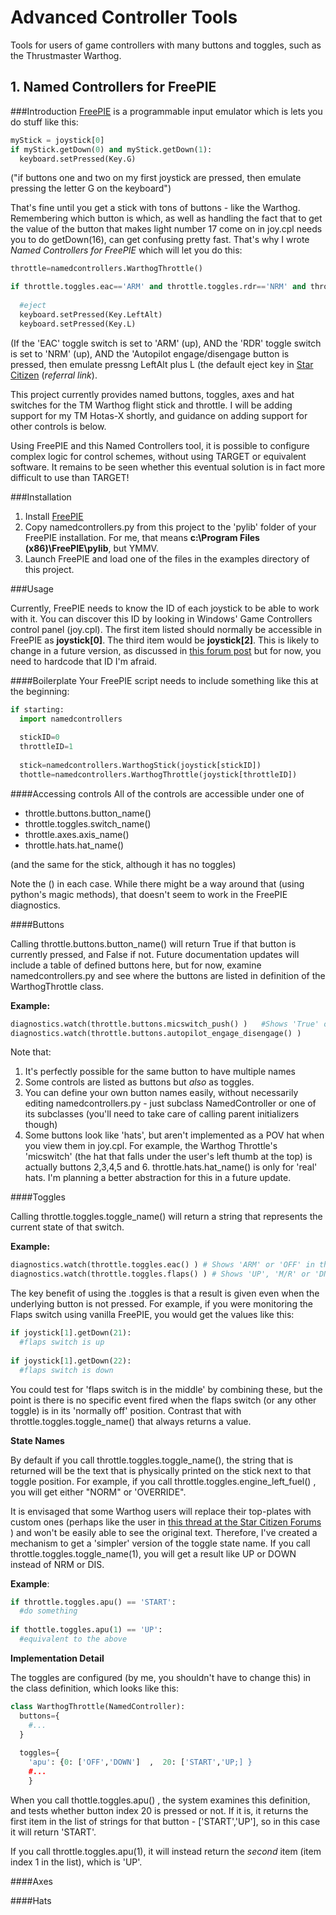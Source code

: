 # Advanced Controller Tools
Tools for users of game controllers with many buttons and toggles, such as the Thrustmaster Warthog.

## 1. Named Controllers for FreePIE

###Introduction
[FreePIE](http://andersmalmgren.github.io/FreePIE/) is  a programmable input emulator which is lets you do stuff like this:

```python
myStick = joystick[0]
if myStick.getDown(0) and myStick.getDown(1):
  keyboard.setPressed(Key.G)
```
("if buttons one and two on my first joystick are pressed, then emulate pressing the letter G on the keyboard")

That's fine until you get a stick with tons of buttons - like the Warthog.  Remembering which button is which, as well as handling the fact that to get the value of the button that makes light number 17 come on in joy.cpl needs you to do getDown(16), can get confusing pretty fast.  That's why I wrote *Named Controllers for FreePIE* which will let you do this:

```python
throttle=namedcontrollers.WarthogThrottle()

if throttle.toggles.eac=='ARM' and throttle.toggles.rdr=='NRM' and throttle.buttons.autopilot():
  
  #eject
  keyboard.setPressed(Key.LeftAlt)
  keyboard.setPressed(Key.L)
```

(If the 'EAC' toggle switch is set to 'ARM' (up), AND the 'RDR' toggle switch is set to 'NRM' (up), AND the 'Autopilot engage/disengage button is pressed, then emulate pressng LeftAlt plus L (the default eject key in [Star Citizen](https://robertsspaceindustries.com/enlist?referral=STAR-DLML-6LDN) (*referral link*).

This project currently provides named buttons, toggles, axes and hat switches for the TM Warthog flight stick and throttle.  I will be adding support for my TM Hotas-X shortly, and guidance on adding support for other controls is below.

Using FreePIE and this Named Controllers tool, it is possible to configure complex logic for control schemes, without using TARGET or equivalent software.  It remains to be seen whether this eventual solution is in fact more difficult to use than TARGET!

###Installation

1. Install [FreePIE](http://andersmalmgren.github.io/FreePIE/)
2. Copy namedcontrollers.py from this project to the 'pylib' folder of your FreePIE installation.  For me, that means **c:\Program Files (x86)\FreePIE\pylib**, but YMMV.  
3. Launch FreePIE and load one of the files in the examples directory of this project.

###Usage

Currently, FreePIE needs to know the ID of each joystick to be able to work with it.  You can discover this ID by looking in Windows' Game Controllers control panel (joy.cpl).  The first item listed should normally be accessible in FreePIE as **joystick[0]**.  The third item would be **joystick[2]**.  This is likely to change in a future version, as discussed in [this forum post](http://www.mtbs3d.com/phpBB/viewtopic.php?f=139&t=21709&sid=766538289af1a35823338d9521f3b706) but for now, you need to hardcode that ID I'm afraid.

####Boilerplate
Your FreePIE script needs to include something like this at the beginning:

````python
if starting:
  import namedcontrollers
  
  stickID=0
  throttleID=1
  
  stick=namedcontrollers.WarthogStick(joystick[stickID])
  thottle=namedcontrollers.WarthogThrottle(joystick[throttleID])
````

####Accessing controls
All of the controls are accessible under one of

* throttle.buttons.button_name()
* throttle.toggles.switch_name()
* throttle.axes.axis_name()
* throttle.hats.hat_name()

(and the same for the stick, although it has no toggles)

Note the () in each case.  While there might be a way around that (using python's magic methods), that doesn't seem to work in the FreePIE diagnostics.

####Buttons

Calling throttle.buttons.button_name() will return True if that button is currently pressed, and False if not.
Future documentation updates will include a table of defined buttons here, but for now, examine namedcontrollers.py and see where the buttons are listed in definition of the WarthogThrottle class.  

**Example:**
````python
diagnostics.watch(throttle.buttons.micswitch_push() )   #Shows 'True' or 'False' in the FreePIE Watch window
diagnostics.watch(throttle.buttons.autopilot_engage_disengage() )

````

Note that: 
1. It's perfectly possible for the same button to have multiple names
2. Some controls are listed as buttons but *also* as toggles.
3. You can define your own button names easily, without necessarily editing namedcontrollers.py - just subclass NamedController or one of its subclasses (you'll need to take care of calling parent initializers though)
4. Some buttons look like 'hats', but aren't implemented as a POV hat when you view them in joy.cpl.  For example, the Warthog Throttle's 'micswitch' (the hat that falls under the user's left thumb at the top) is actually buttons 2,3,4,5 and 6.  throttle.hats.hat_name() is only for 'real' hats.  I'm planning a better abstraction for this in a future update.


####Toggles

Calling throttle.toggles.toggle_name() will return a string that represents the current state of that switch.

**Example:**
````python
diagnostics.watch(throttle.toggles.eac() ) # Shows 'ARM' or 'OFF' in the FreePIE Watch window
diagnostics.watch(throttle.toggles.flaps() ) # Shows 'UP', 'M/R' or 'DN'
````

The key benefit of using the .toggles is that a result is given even when the underlying button is not pressed.  For example, if you were monitoring the Flaps switch using vanilla FreePIE, you would get the values like this:

````python
if joystick[1].getDown(21):
  #flaps switch is up
  
if joystick[1].getDown(22):
  #flaps switch is down
````

You could test for 'flaps switch is in the middle' by combining these, but the point is there is no specific event fired when the flaps switch (or any other toggle) is in its 'normally off' position.  Contrast that with throttle.toggles.toggle_name() that always returns a value.

**State Names**

By default if you call throttle.toggles.toggle_name(), the string that is returned will be the text that is physically printed on the stick next to that toggle position.  For example, if you call throttle.toggles.engine_left_fuel() , you will get either "NORM" or 'OVERRIDE".  

It is envisaged that some Warthog users will replace their top-plates with custom ones (perhaps like the user in [this thread at the Star Citizen Forums](https://forums.robertsspaceindustries.com/discussion/233435/custom-sc-warthog-throttle-plates-prototype/p1) ) and won't be easily able to see the original text.  Therefore, I've created a mechanism to get a 'simpler' version of the toggle state name.  If you call throttle.toggles.toggle_name(1), you will get a result like UP or DOWN instead of NRM or DIS.

**Example**:

````python
if throttle.toggles.apu() == 'START':
  #do something
  
if thottle.toggles.apu(1) == 'UP':
  #equivalent to the above
````

**Implementation Detail**

The toggles are configured (by me, you shouldn't have to change this)  in the class definition, which looks like this:

````python
class WarthogThrottle(NamedController):
  buttons={
    #...
  }
  
  toggles={
    'apu': {0: ['OFF','DOWN']  ,  20: ['START','UP;] }
    #...
    }
````

When you call thottle.toggles.apu() , the system examines this definition, and tests whether button index 20 is pressed or not.  If it is, it returns the first item  in the list of strings for that button - ['START','UP'], so in this case it will return 'START'.

If you call throttle.toggles.apu(1), it will instead return the *second* item (item index 1 in the list), which is 'UP'.

####Axes

####Hats
  


